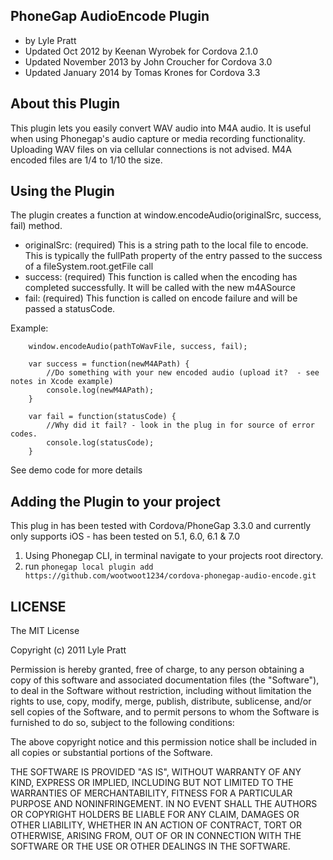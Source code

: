## PhoneGap AudioEncode Plugin ##
 * by Lyle Pratt
 * Updated Oct 2012 by Keenan Wyrobek for Cordova 2.1.0
 * Updated November 2013 by John Croucher for Cordova 3.0
 * Updated January 2014 by Tomas Krones for Cordova 3.3

## About this Plugin ##

This plugin lets you easily convert WAV audio into M4A audio. It is useful when using Phonegap's audio capture or media recording functionality. Uploading WAV files on via cellular connections is not advised. M4A encoded files are 1/4 to 1/10 the size.

## Using the Plugin ##

The plugin creates a function at window.encodeAudio(originalSrc, success, fail) method.
 * originalSrc: (required) This is a string path to the local file to encode. This is typically the fullPath property of the entry passed to the success of a fileSystem.root.getFile call
 * success: (required) This function is called when the encoding has completed successfully. It will be called with the new m4ASource 
 * fail: (required) This function is called on encode failure and will be passed a statusCode.

Example:

		window.encodeAudio(pathToWavFile, success, fail);

		var success = function(newM4APath) {
			//Do something with your new encoded audio (upload it?  - see notes in Xcode example)
			console.log(newM4APath);
		}

		var fail = function(statusCode) {
			//Why did it fail? - look in the plug in for source of error codes.
			console.log(statusCode);
		}

See demo code for more details

## Adding the Plugin to your project ##

This plug in has been tested with Cordova/PhoneGap 3.3.0 and currently only supports iOS - has been tested on 5.1, 6.0, 6.1 & 7.0

1. Using Phonegap CLI, in terminal navigate to your projects root directory.
2. run `phonegap local plugin add https://github.com/wootwoot1234/cordova-phonegap-audio-encode.git`




## LICENSE ##

The MIT License

Copyright (c) 2011 Lyle Pratt

Permission is hereby granted, free of charge, to any person obtaining a copy of this software and associated documentation files (the "Software"), to deal in the Software without restriction, including without limitation the rights to use, copy, modify, merge, publish, distribute, sublicense, and/or sell copies of the Software, and to permit persons to whom the Software is furnished to do so, subject to the following conditions:

The above copyright notice and this permission notice shall be included in all copies or substantial portions of the Software.

THE SOFTWARE IS PROVIDED "AS IS", WITHOUT WARRANTY OF ANY KIND, EXPRESS OR IMPLIED, INCLUDING BUT NOT LIMITED TO THE WARRANTIES OF MERCHANTABILITY, FITNESS FOR A PARTICULAR PURPOSE AND NONINFRINGEMENT. IN NO EVENT SHALL THE AUTHORS OR COPYRIGHT HOLDERS BE LIABLE FOR ANY CLAIM, DAMAGES OR OTHER LIABILITY, WHETHER IN AN ACTION OF CONTRACT, TORT OR OTHERWISE, ARISING FROM, OUT OF OR IN CONNECTION WITH THE SOFTWARE OR THE USE OR OTHER DEALINGS IN THE SOFTWARE.

